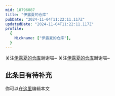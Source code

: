 ```yaml
---
mid: 18796087
title: "伊露夏的仓库"
pubDate: "2024-11-04T11:22:11.117Z"
updatedDate: "2024-11-04T11:22:11.117Z"
profile:
  {
    Nickname: ["伊露夏的仓库"],
  }
---
```


关注[伊露夏的仓库](https://space.bilibili.com/18796087)谢谢喵~ 关注[伊露夏的仓库](https://space.bilibili.com/18796087)谢谢喵~

## 此条目有待补充
你可以在[这里](https://github.com/Yuhanawa/VTuber.ICU/edit/master/src/content/v/伊露夏的仓库/index.md)编辑本文

